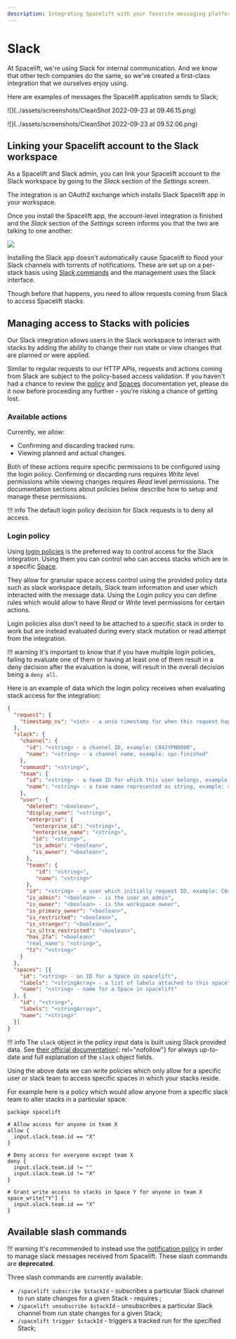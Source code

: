 ```yaml
---
description: Integrating Spacelift with your favorite messaging platform
---
```


# Slack

At Spacelift, we're using Slack for internal communication. And we know that other tech companies do the same, so we've created a first-class integration that we ourselves enjoy using.

Here are examples of messages the Spacelift application sends to Slack;

![](../assets/screenshots/CleanShot 2022-09-23 at 09.46.15.png)

![](../assets/screenshots/CleanShot 2022-09-23 at 09.52.06.png)

## Linking your Spacelift account to the Slack workspace

As a Spacelift and Slack admin, you can link your Spacelift account to the Slack workspace by going to the _Slack_ section of the _Settings_ screen.

The integration is an OAuth2 exchange which installs Slack Spacelift app in your workspace.

Once you install the Spacelift app, the account-level integration is finished and the _Slack_ section of the _Settings_ screen informs you that the two are talking to one another:

![](../../assets/screenshots/Mouse_Highlight_Overlay_and_Slack_integration_·_spacelift-io.png)

Installing the Slack app doesn't automatically cause Spacelift to flood your Slack channels with torrents of notifications. These are set up on a per-stack basis using [Slack commands](slack.md#available-commands) and the management uses the Slack interface.

Though before that happens, you need to allow requests coming from Slack to access Spacelift stacks.

## Managing access to Stacks with policies

Our Slack integration allows users in the Slack workspace to interact with stacks by adding the ability
to change their run state or view changes that are planned or were applied.

Similar to regular requests to our HTTP APIs, requests and actions coming from Slack are subject to the policy-based access validation. If you haven't had a chance to review the [policy](../../concepts/policy/README.md) and [Spaces](../../concepts/spaces/README.md) documentation yet, please do it now before proceeding any further - you're risking a chance of getting lost.

### Available actions

Currently, we allow:

- Confirming and discarding tracked runs.
- Viewing planned and actual changes.

Both of these actions require specific permissions to be configured using the login policy.
Confirming or discarding runs requires _Write_ level permissions while viewing changes requires _Read_ level permissions. The documentation sections about policies below describe how to setup and manage these permissions.

!!! info
    The default login policy decision for Slack requests is to deny all access.

### Login policy

Using [login policies](../../concepts/policy/login-policy.md) is the preferred way to control access for the Slack integration. Using them you can control who can access stacks which are in a specific [Space](../../concepts/spaces/README.md).

They allow for granular space access control using the provided policy data such as slack workspace details, Slack team information and user which interacted with the message data. Using the Login policy you can define rules which
would allow to have _Read_ or _Write_ level permissions for certain actions.

Login policies also don't need to be attached to a specific stack in order to work but are instead
evaluated during every stack mutation or read attempt from the integration.

!!! warning
    It's important to know that if you have multiple login policies, failing to evaluate one of them or
    having at least one of them result in a deny decision after the evaluation is done, will result in the
    overall decision being a `deny all`.

Here is an example of data which the login policy receives when evaluating stack access for the integration:

```json
{
  "request": {
    "timestamp_ns": "<int> - a unix timestamp for when this request happened"
  },
  "slack": {
    "channel": {
      "id": "<string> - a channel ID, example: C042YPN0000",
      "name": "<string> - a channel name, example: spc-finished"
    },
    "command": "<string>",
    "team": {
      "id": "<string> - a team ID for which this user belongs, example: T0431750000",
      "name": "<string> - a team name represented as string, example: slack-workspace-name"
    },
    "user": {
      "deleted": "<boolean>",
      "display_name": "<string>",
      "enterprise": {
        "enterprise_id": "<string>",
        "enterprise_name": "<string>",
        "id": "<string>",
        "is_admin": "<boolean>",
        "is_owner": "<boolean>",
      },
      "teams": {
         "id": "<string>",
         "name": "<string>"
      },
      "id": "<string> - a user which initially request ID, example: C042YPN1111",
      "is_admin": "<boolean> - is the user an admin",
      "is_owner": "<boolean> - is the workspace owner",
      "is_primary_owner": "<boolean>",
      "is_restricted": "<boolean>",
      "is_stranger": "<boolean>",
      "is_ultra_restricted": "<boolean>",
      "has_2fa": "<boolean>"
      "real_name": "<string>",
      "tz": "<string>"
    }
  },
  "spaces": [{
    "id": "<string> - an ID for a Space in spacelift",
    "labels": "<stringArray> - a list of labels attached to this space",
    "name": "<string> - name for a Space in spacelift"
  }, {
    "id": "<string>",
    "labels": "<stringArray>",
    "name": "<string>"
  }]
}
```

!!! info
    The `slack` object in the policy input data is built using Slack provided data. See [their official documentation](https://api.slack.com/types/user){: rel="nofollow"} for always up-to-date and full explanation of the `slack` object fields.
  
Using the above data we can write policies which only allow for a specific user or slack team to access specific spaces in which your stacks reside.

For example here is a policy which would allow anyone from a specific slack team to alter stacks in a particular space:

```opa
package spacelift

# Allow access for anyone in team X
allow {
  input.slack.team.id == "X"
}

# Deny access for everyone except team X
deny {
  input.slack.team.id != ""
  input.slack.team.id != "X"
}

# Grant write access to stacks in Space Y for anyone in team X
space_write["Y"] {
  input.slack.team.id == "X"
}
```

## Available slash commands

!!! warning
    It's recommended to instead use the [notification policy](../../concepts/policy/notification-policy.md) in order to
    manage slack messages received from Spacelift. These slash commands are **deprecated**.

Three slash commands are currently available:

- `/spacelift subscribe $stackId` - subscribes a particular Slack channel to run state changes for a given Stack - requires ;
- `/spacelift unsubscribe $stackId` - unsubscribes a particular Slack channel from run state changes for a given Stack;
- `/spacelift trigger $stackId` - triggers a tracked run for the specified Stack;
